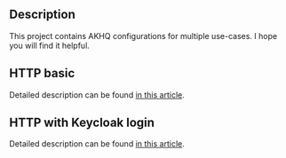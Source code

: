 ## Description

This project contains AKHQ configurations for multiple use-cases. I hope you will find it helpful.

## HTTP basic

Detailed description can be found [in this article](https://damiankumor.blogspot.com/2024/08/basic-akhq-running-with-docker-http.html).

## HTTP with Keycloak login

Detailed description can be found [in this article](https://damiankumor.blogspot.com/2024/08/akhq-login-with-keycloak.html).
